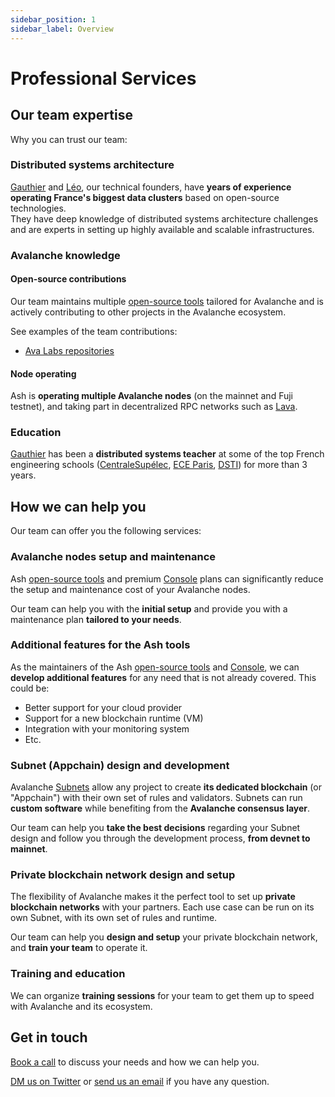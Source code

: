 ```yaml
---
sidebar_position: 1
sidebar_label: Overview
---
```


# Professional Services

## Our team expertise

Why you can trust our team:

### Distributed systems architecture

[Gauthier](https://www.linkedin.com/in/gauthier-leonard/) and [Léo](https://www.linkedin.com/in/leo-schoukroun/), our technical founders, have **years of experience operating France's biggest data clusters** based on open-source technologies.  
They have deep knowledge of distributed systems architecture challenges and are experts in setting up highly available and scalable infrastructures.

### Avalanche knowledge

#### Open-source contributions

Our team maintains multiple [open-source tools](/docs/toolkit/) tailored for Avalanche and is actively contributing to other projects in the Avalanche ecosystem.

See examples of the team contributions:

- [Ava Labs repositories](https://github.com/issues?q=involves%3ANuttymoon+involves%3Aleopaul36+archived%3Afalse+org%3Aava-labs)

#### Node operating

Ash is **operating multiple Avalanche nodes** (on the mainnet and Fuji testnet), and taking part in decentralized RPC networks such as [Lava](https://lavanet.xyz).

### Education

[Gauthier](https://www.linkedin.com/in/gauthier-leonard/) has been a **distributed systems teacher** at some of the top French engineering schools ([CentraleSupélec](https://www.centralesupelec.fr/), [ECE Paris](https://www.ece.fr/), [DSTI](https://www.datasciencetech.institute/fr/)) for more than 3 years.

## How we can help you

Our team can offer you the following services:

### Avalanche nodes setup and maintenance

Ash [open-source tools](/docs/toolkit/) and premium [Console](/docs/console/) plans can significantly reduce the setup and maintenance cost of your Avalanche nodes.

Our team can help you with the **initial setup** and provide you with a maintenance plan **tailored to your needs**.

### Additional features for the Ash tools

As the maintainers of the Ash [open-source tools](/docs/toolkit/) and [Console](/docs/console/), we can **develop additional features** for any need that is not already covered. This could be:

- Better support for your cloud provider
- Support for a new blockchain runtime (VM)
- Integration with your monitoring system
- Etc.

### Subnet (Appchain) design and development

Avalanche [Subnets](https://docs.avax.network/learn/avalanche/subnets-overview) allow any project to create **its dedicated blockchain** (or "Appchain") with their own set of rules and validators. Subnets can run **custom software** while benefiting from the **Avalanche consensus layer**.

Our team can help you **take the best decisions** regarding your Subnet design and follow you through the development process, **from devnet to mainnet**.

### Private blockchain network design and setup

The flexibility of Avalanche makes it the perfect tool to set up **private blockchain networks** with your partners. Each use case can be run on its own Subnet, with its own set of rules and runtime.

Our team can help you **design and setup** your private blockchain network, and **train your team** to operate it.

### Training and education

We can organize **training sessions** for your team to get them up to speed with Avalanche and its ecosystem.

## Get in touch

[Book a call](https://calendly.com/ash-e36knots) to discuss your needs and how we can help you.

[DM us on Twitter](https://twitter.com/ash_avax) or [send us an email](mailto:contact@e36knots.com) if you have any question.
